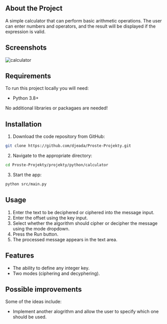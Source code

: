 ## About the Project

A simple calculator that can perform basic arithmetic operations.
The user can enter numbers and operators, and the result will be displayed if the expression is valid.

## Screenshots

![calculator](https://user-images.githubusercontent.com/37275728/188334898-ece55e10-0577-4c31-8e28-ab78739de2c4.gif)

## Requirements

To run this project locally you will need:

* Python 3.8+

No additional libraries or packagaes are needed!

## Installation

1. Download the code repository from GitHub: 
    
```Bash
git clone https://github.com/djeada/Proste-Projekty.git
```

2. Navigate to the appropriate directory:

```Bash
cd Proste-Projekty/projekty/python/calculator
```

3. Start the app:

```Bash
python src/main.py
```

## Usage

1. Enter the text to be deciphered or ciphered into the message input.
2. Enter the offset using the key input.
3. Select whether the algorithm should cipher or decipher the message using the mode dropdown.
4. Press the Run button.
5. The processed message appears in the text area. 

## Features

* The ability to define any integer key. 
* Two modes (ciphering and decyphering).

## Possible improvements

Some of the ideas include:

* Implement another alogrithm and allow the user to specify which one should be used.
